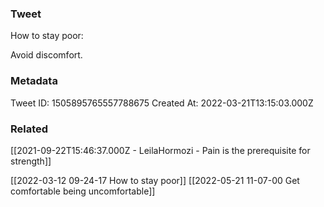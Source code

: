 ### Tweet
How to stay poor:

Avoid discomfort.

### Metadata
Tweet ID: 1505895765557788675
Created At: 2022-03-21T13:15:03.000Z

### Related
[[2021-09-22T15:46:37.000Z - LeilaHormozi - Pain is the prerequisite for strength]]

[[2022-03-12 09-24-17 How to stay poor]]
[[2022-05-21 11-07-00 Get comfortable being uncomfortable]]

